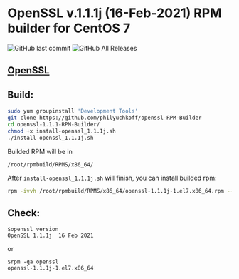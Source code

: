 # OpenSSL v.1.1.1j (16-Feb-2021) RPM builder for CentOS 7
![GitHub last commit](https://img.shields.io/github/last-commit/philyuchkoff/openssl-RPM-Builder?style=for-the-badge)
![GitHub All Releases](https://img.shields.io/github/downloads/philyuchkoff/openssl-RPM-Builder/total?style=for-the-badge)

## [OpenSSL](https://www.openssl.org/)
## Build:

```bash
sudo yum groupinstall 'Development Tools'
git clone https://github.com/philyuchkoff/openssl-RPM-Builder
cd openssl-1.1.1-RPM-Builder/
chmod +x install-openssl_1.1.1j.sh 
./install-openssl_1.1.1j.sh
 ```
    
Builded RPM will be in

    /root/rpmbuild/RPMS/x86_64/
    
After `install-openssl_1.1.1j.sh` will finish, you can install builded rpm:

```bash
rpm -ivvh /root/rpmbuild/RPMS/x86_64/openssl-1.1.1j-1.el7.x86_64.rpm --nodeps
 ```   
## Check:

    $openssl version
    OpenSSL 1.1.1j  16 Feb 2021
or

    $rpm -qa openssl
    openssl-1.1.1j-1.el7.x86_64
  
